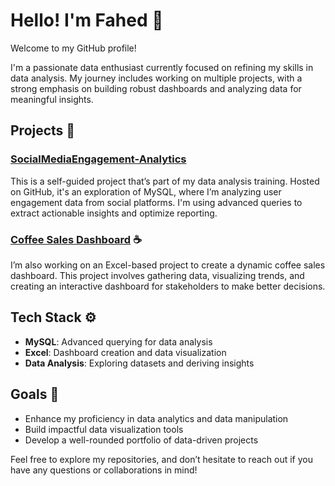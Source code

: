# Hello! I'm Fahed 👋

Welcome to my GitHub profile!

I'm a passionate data enthusiast currently focused on refining my skills in data analysis. My journey includes working on multiple projects, with a strong emphasis on building robust dashboards and analyzing data for meaningful insights.

## Projects 🚀

### **[SocialMediaEngagement-Analytics](https://github.com/F7-bit/SocialMediaEngagement-Analytics)**
This is a self-guided project that’s part of my data analysis training. Hosted on GitHub, it's an exploration of MySQL, where I’m analyzing user engagement data from social platforms. I'm using advanced queries to extract actionable insights and optimize reporting.

### **[Coffee Sales Dashboard](https://github.com/F7-bit/CoffeeShopSales-Analytics)** ☕
I’m also working on an Excel-based project to create a dynamic coffee sales dashboard. This project involves gathering data, visualizing trends, and creating an interactive dashboard for stakeholders to make better decisions.

## Tech Stack ⚙️

- **MySQL**: Advanced querying for data analysis
- **Excel**: Dashboard creation and data visualization
- **Data Analysis**: Exploring datasets and deriving insights

## Goals 🎯

- Enhance my proficiency in data analytics and data manipulation
- Build impactful data visualization tools
- Develop a well-rounded portfolio of data-driven projects

Feel free to explore my repositories, and don’t hesitate to reach out if you have any questions or collaborations in mind!


